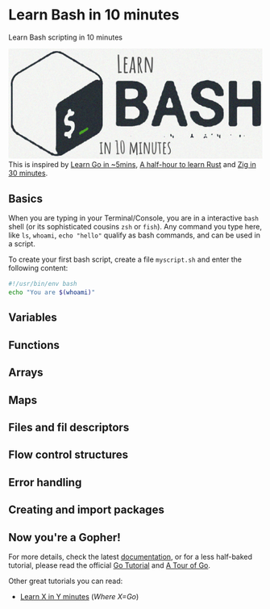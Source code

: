 # Learn Bash in 10 minutes
Learn Bash scripting in 10 minutes

![Bash logo](learnbash.jpg)
This is inspired by 
[Learn Go in ~5mins](https://gist.github.com/prologic/5f6afe9c1b98016ca278f4d507e65510),
[A half-hour to learn Rust](https://fasterthanli.me/articles/a-half-hour-to-learn-rust)
and [Zig in 30 minutes](https://gist.github.com/ityonemo/769532c2017ed9143f3571e5ac104e50).

## Basics

When you are typing in your Terminal/Console, you are in a interactive `bash` shell 
(or its sophisticated cousins `zsh` or `fish`). 
Any command you type here, like `ls`, `whoami`, `echo "hello"` qualify as bash commands, 
and can be used in a script.

To create your first bash script, create a file `myscript.sh` and enter the following content:

```bash
#!/usr/bin/env bash
echo "You are $(whoami)"
```

## Variables

## Functions

## Arrays

## Maps

## Files and fil descriptors

## Flow control structures

## Error handling

## Creating and import packages

## Now you're a Gopher!


For more details, check the latest [documentation](https://golang.org/doc/),
or for a less half-baked tutorial, please read the official
[Go Tutorial](https://golang.org/doc/tutorial/getting-started) and [A Tour of Go](https://tour.golang.org/welcome/1).

Other great tutorials you can read:

- [Learn X in Y minutes](https://learnxinyminutes.com/docs/go/) (_Where X=Go_)